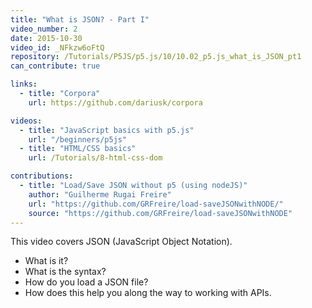 ```yaml
---
title: "What is JSON? - Part I"
video_number: 2
date: 2015-10-30
video_id: _NFkzw6oFtQ
repository: /Tutorials/P5JS/p5.js/10/10.02_p5.js_what_is_JSON_pt1
can_contribute: true

links:
  - title: "Corpora"
    url: https://github.com/dariusk/corpora

videos:
  - title: "JavaScript basics with p5.js"
    url: "/beginners/p5js"
  - title: "HTML/CSS basics"
    url: /Tutorials/8-html-css-dom

contributions:
  - title: "Load/Save JSON without p5 (using nodeJS)"
    author: "Guilherme Rugai Freire"
    url: "https://github.com/GRFreire/load-saveJSONwithNODE/"
    source: "https://github.com/GRFreire/load-saveJSONwithNODE"
---
```


This video covers JSON (JavaScript Object Notation).

- What is it?
- What is the syntax?
- How do you load a JSON file?
- How does this help you along the way to working with APIs.
